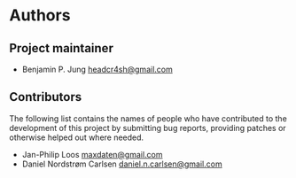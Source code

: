 # Authors

## Project maintainer

* Benjamin P. Jung <headcr4sh@gmail.com>

## Contributors

The following list contains the names of people who have contributed to the
development of this project by submitting bug reports, providing patches or
otherwise helped out where needed.

* Jan-Philip Loos <maxdaten@gmail.com>
* Daniel Nordstrøm Carlsen <daniel.n.carlsen@gmail.com>
